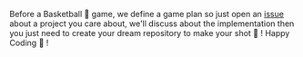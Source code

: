 Before a Basketball 🏀 game, we define a game plan so just open an [issue](https://github.com/vogtbasketball/brainstorming/issues) about a project you care about, we'll discuss about the implementation then you just need to create your dream repository to make your shot 🙂 ! Happy Coding 🙂 !
